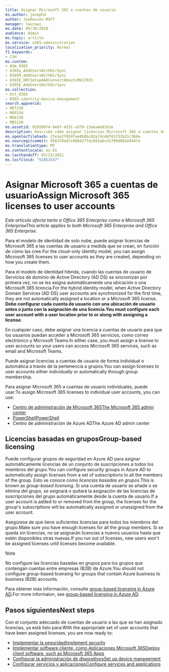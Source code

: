 ```yaml
---
title: Asignar Microsoft 365 a cuentas de usuario
ms.author: josephd
author: JoeDavies-MSFT
manager: laurawi
ms.date: 09/30/2020
audience: Admin
ms.topic: article
ms.service: o365-administration
localization_priority: Normal
f1.keywords:
- CSH
ms.custom:
- Adm_O365
- O365p_AddUsersWithDirSync
- O365M_AddUsersWithDirSync
- O365E_HRCSetupAADConnectAboutLM617031
- O365E_AddUsersWithDirSync
ms.collection:
- Ent_O365
- M365-identity-device-management
search.appverid:
- MET150
- MOP150
- MOE150
- MBS150
ms.assetid: 01920974-9e6f-4331-a370-13aea4e82b3e
description: Describe cómo asignar licencias Microsoft 365 a cuentas de usuario, ya sea individualmente o en función de la pertenencia a grupos.
ms.openlocfilehash: 2fe1e2f959fae8b0bc82a7dcd4f65f33b21c368a
ms.sourcegitcommit: 956176ed7c8b8427fdc655abcd1709d86da9447e
ms.translationtype: MT
ms.contentlocale: es-ES
ms.lasthandoff: 03/23/2021
ms.locfileid: "51051537"
---
```

# <a name="assign-microsoft-365-licenses-to-user-accounts"></a><span data-ttu-id="a04eb-103">Asignar Microsoft 365 a cuentas de usuario</span><span class="sxs-lookup"><span data-stu-id="a04eb-103">Assign Microsoft 365 licenses to user accounts</span></span>

<span data-ttu-id="a04eb-104">*Este artículo afecta tanto a Office 365 Enterprise como a Microsoft 365 Enterprise*</span><span class="sxs-lookup"><span data-stu-id="a04eb-104">*This article applies to both Microsoft 365 Enterprise and Office 365 Enterprise.*</span></span>

<span data-ttu-id="a04eb-105">Para el modelo de identidad de solo nube, puede asignar licencias de Microsoft 365 a las cuentas de usuario a medida que se crean, en función de cómo las cree.</span><span class="sxs-lookup"><span data-stu-id="a04eb-105">For the cloud-only identity model, you can assign Microsoft 365 licenses to user accounts as they are created, depending on how you create them.</span></span>

<span data-ttu-id="a04eb-106">Para el modelo de identidad híbrida, cuando las cuentas de usuario de Servicios de dominio de Active Directory (AD DS) se sincronizan por primera vez, no se les asigna automáticamente una ubicación o una Microsoft 365 licencia.</span><span class="sxs-lookup"><span data-stu-id="a04eb-106">For the hybrid identity model, when Active Directory Domain Services (AD DS) user accounts are synchronized for the first time, they are not automatically assigned a location or a Microsoft 365 license.</span></span> <span data-ttu-id="a04eb-107">**Debe configurar cada cuenta de usuario con una ubicación de usuario antes o junto con la asignación de una licencia.**</span><span class="sxs-lookup"><span data-stu-id="a04eb-107">**You must configure each user account with a user location prior to or along with assigning a license.**</span></span>

<span data-ttu-id="a04eb-108">En cualquier caso, debe asignar una licencia a cuentas de usuario para que los usuarios puedan acceder a Microsoft 365 servicios, como correo electrónico y Microsoft Teams.</span><span class="sxs-lookup"><span data-stu-id="a04eb-108">In either case, you must assign a license to user accounts so your users can access Microsoft 365 services, such as email and Microsoft Teams.</span></span>

<span data-ttu-id="a04eb-109">Puede asignar licencias a cuentas de usuario de forma individual o automática a través de la pertenencia a grupos.</span><span class="sxs-lookup"><span data-stu-id="a04eb-109">You can assign licenses to user accounts either individually or automatically through group membership.</span></span>

<span data-ttu-id="a04eb-110">Para asignar Microsoft 365 a cuentas de usuario individuales, puede usar:</span><span class="sxs-lookup"><span data-stu-id="a04eb-110">To assign Microsoft 365 licenses to individual user accounts, you can use:</span></span>

- [<span data-ttu-id="a04eb-111">Centro de administración de Microsoft 365</span><span class="sxs-lookup"><span data-stu-id="a04eb-111">The Microsoft 365 admin center</span></span>](../admin/manage/assign-licenses-to-users.md)
- [<span data-ttu-id="a04eb-112">PowerShell</span><span class="sxs-lookup"><span data-stu-id="a04eb-112">PowerShell</span></span>](assign-licenses-to-user-accounts-with-microsoft-365-powershell.md)
- <span data-ttu-id="a04eb-113">Centro de administración de Azure AD</span><span class="sxs-lookup"><span data-stu-id="a04eb-113">The Azure AD admin center</span></span>

## <a name="group-based-licensing"></a><span data-ttu-id="a04eb-114">Licencias basadas en grupos</span><span class="sxs-lookup"><span data-stu-id="a04eb-114">Group-based licensing</span></span>

<span data-ttu-id="a04eb-115">Puede configurar grupos de seguridad en Azure AD para asignar automáticamente licencias de un conjunto de suscripciones a todos los miembros del grupo.</span><span class="sxs-lookup"><span data-stu-id="a04eb-115">You can configure security groups in Azure AD to automatically assign licenses from a set of subscriptions to all the members of the group.</span></span> <span data-ttu-id="a04eb-116">Esto se conoce como *licencias basadas en grupos*.</span><span class="sxs-lookup"><span data-stu-id="a04eb-116">This is known as *group-based licensing*.</span></span> <span data-ttu-id="a04eb-117">Si una cuenta de usuario se añade o se elimina del grupo, se asignará o quitará la asignación de las licencias de suscripciones del grupo automáticamente desde la cuenta de usuario.</span><span class="sxs-lookup"><span data-stu-id="a04eb-117">If a user account is added to or removed from the group, the licenses for the group's subscriptions will be automatically assigned or unassigned from the user account.</span></span>

<span data-ttu-id="a04eb-118">Asegúrese de que tiene suficientes licencias para todos los miembros del grupo.</span><span class="sxs-lookup"><span data-stu-id="a04eb-118">Make sure you have enough licenses for all the group members.</span></span> <span data-ttu-id="a04eb-119">Si se queda sin licencias, no se asignarán licencias a nuevos usuarios hasta que estén disponibles otras nuevas.</span><span class="sxs-lookup"><span data-stu-id="a04eb-119">If you run out of licenses, new users won't be assigned licenses until licenses become available.</span></span>

>[!Note]
><span data-ttu-id="a04eb-120">No configure las licencias basadas en grupos para los grupos que contengan cuentas entre empresas (B2B) de Azure.</span><span class="sxs-lookup"><span data-stu-id="a04eb-120">You should not configure group-based licensing for groups that contain Azure business to business (B2B) accounts.</span></span>
>

<span data-ttu-id="a04eb-121">Para obtener más información, consulte [group-based licensing in Azure AD](/azure/active-directory/fundamentals/active-directory-licensing-whatis-azure-portal).</span><span class="sxs-lookup"><span data-stu-id="a04eb-121">For more informaion, see [group-based licensing in Azure AD](/azure/active-directory/fundamentals/active-directory-licensing-whatis-azure-portal).</span></span>

## <a name="next-steps"></a><span data-ttu-id="a04eb-122">Pasos siguientes</span><span class="sxs-lookup"><span data-stu-id="a04eb-122">Next steps</span></span>

<span data-ttu-id="a04eb-123">Con el conjunto adecuado de cuentas de usuario a las que se han asignado licencias, ya está listo para:</span><span class="sxs-lookup"><span data-stu-id="a04eb-123">With the appropriate set of user accounts that have been assigned licenses, you are now ready to:</span></span>

- [<span data-ttu-id="a04eb-124">Implementar la seguridad</span><span class="sxs-lookup"><span data-stu-id="a04eb-124">Implement security</span></span>](../security/defender-365-security/security-roadmap.md)
- [<span data-ttu-id="a04eb-125">Implementar software cliente, como Aplicaciones Microsoft 365</span><span class="sxs-lookup"><span data-stu-id="a04eb-125">Deploy client software, such as Microsoft 365 Apps</span></span>](/DeployOffice/deployment-guide-microsoft-365-apps)
- [<span data-ttu-id="a04eb-126">Configurar la administración de dispositivos</span><span class="sxs-lookup"><span data-stu-id="a04eb-126">Set up device management</span></span>](device-management-roadmap-microsoft-365.md)
- [<span data-ttu-id="a04eb-127">Configurar servicios y aplicaciones</span><span class="sxs-lookup"><span data-stu-id="a04eb-127">Configure services and applications</span></span>](configure-services-and-applications.md)